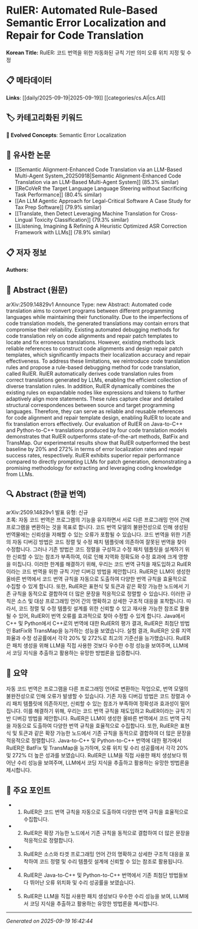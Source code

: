 
# RulER: Automated Rule-Based Semantic Error Localization and Repair for Code Translation

**Korean Title:** RulER: 코드 번역을 위한 자동화된 규칙 기반 의미 오류 위치 지정 및 수정

## 📋 메타데이터

**Links**: [[daily/2025-09-19|2025-09-19]] [[categories/cs.AI|cs.AI]]

## 🏷️ 카테고리화된 키워드
**🚀 Evolved Concepts**: Semantic Error Localization

## 🔗 유사한 논문
- [[Semantic Alignment-Enhanced Code Translation via an LLM-Based Multi-Agent System_20250918|Semantic Alignment-Enhanced Code Translation via an LLM-Based Multi-Agent System]] (85.3% similar)
- [[ReCoVeR the Target Language Language Steering without Sacrificing Task Performance]] (80.4% similar)
- [[An LLM Agentic Approach for Legal-Critical Software A Case Study for Tax Prep Software]] (79.9% similar)
- [[Translate, then Detect Leveraging Machine Translation for Cross-Lingual Toxicity Classification]] (79.3% similar)
- [[Listening, Imagining & Refining A Heuristic Optimized ASR Correction Framework with LLMs]] (78.9% similar)

## 📋 저자 정보

**Authors:** 

## 📄 Abstract (원문)

arXiv:2509.14829v1 Announce Type: new 
Abstract: Automated code translation aims to convert programs between different programming languages while maintaining their functionality. Due to the imperfections of code translation models, the generated translations may contain errors that compromise their reliability. Existing automated debugging methods for code translation rely on code alignments and repair patch templates to locate and fix erroneous translations. However, existing methods lack reliable references to construct code alignments and design repair patch templates, which significantly impacts their localization accuracy and repair effectiveness. To address these limitations, we reintroduce code translation rules and propose a rule-based debugging method for code translation, called RulER. RulER automatically derives code translation rules from correct translations generated by LLMs, enabling the efficient collection of diverse translation rules. In addition, RulER dynamically combines the existing rules on expandable nodes like expressions and tokens to further adaptively align more statements. These rules capture clear and detailed structural correspondences between source and target programming languages. Therefore, they can serve as reliable and reusable references for code alignment and repair template design, enabling RulER to locate and fix translation errors effectively. Our evaluation of RulER on Java-to-C++ and Python-to-C++ translations produced by four code translation models demonstrates that RulER outperforms state-of-the-art methods, BatFix and TransMap. Our experimental results show that RulER outperformed the best baseline by 20% and 272% in terms of error localization rates and repair success rates, respectively. RulER exhibits superior repair performance compared to directly prompting LLMs for patch generation, demonstrating a promising methodology for extracting and leveraging coding knowledge from LLMs.

## 🔍 Abstract (한글 번역)

arXiv:2509.14829v1 발표 유형: 신규  
초록: 자동 코드 번역은 프로그램의 기능을 유지하면서 서로 다른 프로그래밍 언어 간에 프로그램을 변환하는 것을 목표로 합니다. 코드 번역 모델의 불완전성으로 인해 생성된 번역물에는 신뢰성을 저해할 수 있는 오류가 포함될 수 있습니다. 코드 번역을 위한 기존의 자동 디버깅 방법은 코드 정렬 및 수정 패치 템플릿에 의존하여 잘못된 번역을 찾아 수정합니다. 그러나 기존 방법은 코드 정렬을 구성하고 수정 패치 템플릿을 설계하기 위한 신뢰할 수 있는 참조가 부족하여, 이로 인해 지역화 정확도와 수정 효과에 크게 영향을 미칩니다. 이러한 한계를 해결하기 위해, 우리는 코드 번역 규칙을 재도입하고 RulER이라는 코드 번역을 위한 규칙 기반 디버깅 방법을 제안합니다. RulER은 LLM이 생성한 올바른 번역에서 코드 번역 규칙을 자동으로 도출하여 다양한 번역 규칙을 효율적으로 수집할 수 있게 합니다. 또한, RulER은 표현식 및 토큰과 같은 확장 가능한 노드에서 기존 규칙을 동적으로 결합하여 더 많은 문장을 적응적으로 정렬할 수 있습니다. 이러한 규칙은 소스 및 대상 프로그래밍 언어 간의 명확하고 상세한 구조적 대응을 포착합니다. 따라서, 코드 정렬 및 수정 템플릿 설계를 위한 신뢰할 수 있고 재사용 가능한 참조로 활용될 수 있어, RulER이 번역 오류를 효과적으로 찾아 수정할 수 있게 합니다. Java에서 C++ 및 Python에서 C++로의 번역에 대한 RulER의 평가 결과, RulER은 최첨단 방법인 BatFix와 TransMap을 능가하는 성능을 보였습니다. 실험 결과, RulER은 오류 지역화율과 수정 성공률에서 각각 20% 및 272%로 최고의 기준선을 능가했습니다. RulER은 패치 생성을 위해 LLM을 직접 사용한 것보다 우수한 수정 성능을 보여주며, LLM에서 코딩 지식을 추출하고 활용하는 유망한 방법론을 입증합니다.

## 📝 요약

자동 코드 번역은 프로그램을 다른 프로그래밍 언어로 변환하는 작업으로, 번역 모델의 불완전성으로 인해 오류가 발생할 수 있습니다. 기존 자동 디버깅 방법은 코드 정렬과 수리 패치 템플릿에 의존하지만, 신뢰할 수 있는 참조가 부족하여 정확성과 효과성이 떨어집니다. 이를 해결하기 위해, 우리는 코드 번역 규칙을 재도입하고 RulER이라는 규칙 기반 디버깅 방법을 제안합니다. RulER은 LLM이 생성한 올바른 번역에서 코드 번역 규칙을 자동으로 도출하여 다양한 번역 규칙을 효율적으로 수집합니다. 또한, RulER은 표현식 및 토큰과 같은 확장 가능한 노드에서 기존 규칙을 동적으로 결합하여 더 많은 문장을 적응적으로 정렬합니다. Java-to-C++ 및 Python-to-C++ 번역에 대한 평가에서 RulER은 BatFix 및 TransMap을 능가하며, 오류 위치 및 수리 성공률에서 각각 20% 및 272% 더 높은 성과를 보였습니다. RulER은 LLM을 직접 사용한 패치 생성보다 뛰어난 수리 성능을 보여주며, LLM에서 코딩 지식을 추출하고 활용하는 유망한 방법론을 제시합니다.

## 🎯 주요 포인트

- 1. RulER은 코드 번역 규칙을 자동으로 도출하여 다양한 번역 규칙을 효율적으로 수집합니다.

- 2. RulER은 확장 가능한 노드에서 기존 규칙을 동적으로 결합하여 더 많은 문장을 적응적으로 정렬합니다.

- 3. RulER은 소스와 타겟 프로그래밍 언어 간의 명확하고 상세한 구조적 대응을 포착하여 코드 정렬 및 수리 템플릿 설계에 신뢰할 수 있는 참조로 활용됩니다.

- 4. RulER은 Java-to-C++ 및 Python-to-C++ 번역에서 기존 최첨단 방법들보다 뛰어난 오류 위치화 및 수리 성공률을 보였습니다.

- 5. RulER은 LLM을 직접 사용한 패치 생성보다 우수한 수리 성능을 보여, LLM에서 코딩 지식을 추출하고 활용하는 유망한 방법론을 제시합니다.

---

*Generated on 2025-09-19 16:42:44*